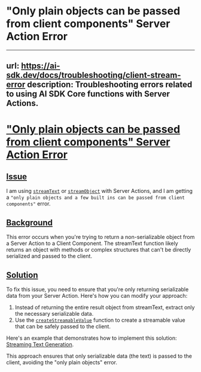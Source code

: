 # "Only plain objects can be passed from client components" Server Action Error


---
url: https://ai-sdk.dev/docs/troubleshooting/client-stream-error
description: Troubleshooting errors related to using AI SDK Core functions with Server Actions.
---


# ["Only plain objects can be passed from client components" Server Action Error](#only-plain-objects-can-be-passed-from-client-components-server-action-error)



## [Issue](#issue)


I am using [`streamText`](/docs/reference/ai-sdk-core/stream-text) or [`streamObject`](/docs/reference/ai-sdk-core/stream-object) with Server Actions, and I am getting a `"only plain objects and a few built ins can be passed from client components"` error.


## [Background](#background)


This error occurs when you're trying to return a non-serializable object from a Server Action to a Client Component. The streamText function likely returns an object with methods or complex structures that can't be directly serialized and passed to the client.


## [Solution](#solution)


To fix this issue, you need to ensure that you're only returning serializable data from your Server Action. Here's how you can modify your approach:

1.  Instead of returning the entire result object from streamText, extract only the necessary serializable data.
2.  Use the [`createStreamableValue`](/docs/reference/ai-sdk-rsc/create-streamable-value) function to create a streamable value that can be safely passed to the client.

Here's an example that demonstrates how to implement this solution: [Streaming Text Generation](/examples/next-app/basics/streaming-text-generation).

This approach ensures that only serializable data (the text) is passed to the client, avoiding the "only plain objects" error.
